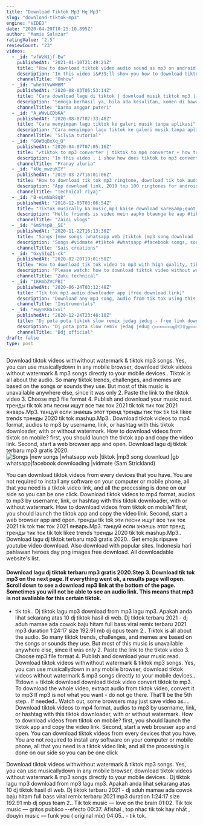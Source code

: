 ```yaml
---
title: "Download Tiktok Mp3 Hq Mp3"
slug: "download-tiktok-mp3"
engine: "VIDEO"
date: "2020-04-20T10:25:10.895Z"
author: "Mamie Salazar"
ratingValue: "2.5"
reviewCount: "23"
videos:
  - _id: "vfWzN1jf-Ew"
    publishedAt: "2021-01-10T21:49:21Z"
    title: "How to download tiktok video audio sound as mp3 on android &amp;amp; iphone"
    description: "In this video i&#39;ll show you how to download tiktok video audio sound as mp3 on android &amp; iphone, sometimes you come across videos on tiktok with some"
    channelTitle: "Onhow"
  - _id: "whe9TVwWWBM"
    publishedAt: "2020-08-03T05:53:14Z"
    title: "Cara download lagu di tiktok | download musik tiktok mp3 | cara terbaru!"
    description: "Semoga berhasil ya, bila ada kesulitan, komen di bawah yaa teman-teman :) terima kasih sudah mampir di channel ini, subscribe sebagai bentuk dukungan"
    channelTitle: "Darma anggar puteri"
  - _id: "A_WWvLCDbKA"
    publishedAt: "2020-08-07T07:33:48Z"
    title: "Cara menyimpan lagu tiktok ke galeri musik tanpa aplikasi"
    description: "Cara menyimpan lagu tiktok ke galeri musik tanpa aplikasi - untuk kamu yang ingin menyimpan mendownload lagu dari aplikasi tiktok kamu bisa"
    channelTitle: "Silvia tutorial"
  - _id: "G0W3qBxXq_Q"
    publishedAt: "2020-04-07T07:05:16Z"
    title: "✔️tiktok to mp3 converter | tiktok to mp4 converter + how to download tiktok video without watermark"
    description: "In this video , i show how does tiktok to mp3 converter works. It is same process for tiktok to mp4 converter as well. Additionally , i also show how to download"
    channelTitle: "Pranay aluria"
  - _id: "kUe_mwzuKIY"
    publishedAt: "2019-03-27T16:01:06Z"
    title: "How to download tik tok mp3 ringtone, download tik tok audio,"
    description: "App download link, 2019 top 100 ringtones for android phone free"
    channelTitle: "Technical riyaj"
  - _id: "B-eLmNaR8q8"
    publishedAt: "2018-12-05T03:06:54Z"
    title: "Tiktok musically ka music,mp3 kaise download kare&amp;quot;aur ringrone banaye hindiby technical zaidi"
    description: "Hello friends is video mein aapko btaunga ke aap #tiktok ka music mp3 kaise download kare ummid hai aapko video pasand aayegi.. [ 1 ]how to"
    channelTitle: "Zaidi vlogs"
  - _id: "6mSMspB__5E"
    publishedAt: "2020-11-22T16:13:38Z"
    title: "Songs |new songs |whatsapp web |tiktok |mp3 song download |gb whatsapp|facebook downloading |vidmate"
    description: "Songs #vidmate #tiktok #whatsapp #facebook songs, songs 2020, songs 2019, songs indian, songs new, songs punjabi, songs sad, songs 2018, songs with"
    channelTitle: "Sais creations"
  - _id: "GxySIqZ1-ck"
    publishedAt: "2020-02-20T19:01:50Z"
    title: "How to download tik tok video to mp3 with high quality, tiktok video ko mp3 main kaise download kare"
    description: "Please watch: how to download tiktok video without watermark, save tiktok video without watermark"
    channelTitle: "Zuku technical"
  - _id: "IKHmbZVCPBI"
    publishedAt: "2020-06-24T03:12:48Z"
    title: "Tik tok mp3 audio downloader app [free download link]"
    description: "Download any mp3 song, audio from tik tok using this app. Playstore link: ."
    channelTitle: "Instrumentals"
  - _id: "ewynKBa1xvI"
    publishedAt: "2020-12-24T23:46:10Z"
    title: "Dj pota pota tiktok slow remix jedag jedug - free link download mp3"
    description: "Dj pota pota slow remix jedag jedug ○▭▭▭▭▭▭ஜ۩۞۩ஜ▭▭▭▭▭▭▭○ bantu » subscribe • like • share"
    channelTitle: "Bdj official"
draft: false
type: post
---
```


Download tiktok videos withwithout watermark &amp; tiktok mp3 songs. Yes, you can use musicallydown in any mobile browser, download tiktok videos without watermark &amp; mp3 songs directly to your mobile devices.. Tiktok is all about the audio. So many tiktok trends, challenges, and memes are based on the songs or sounds they use. But most of this music is unavailable anywhere else, since it was only 2. Paste the link to the tiktok video 3. Choose mp3 file format 4. Publish and download your music read. тренды tik tok эти песни ищут все тик ток 2021 tik tok тик ток 2021 январь.Mp3. танцуй если знаешь этот тренд тренды тик ток tik tok likee trends тренды 2020 tik tok mashup.Mp3.. Download tiktok videos to mp4 format, audios to mp3 by username, link, or hashtag with this tiktok downloader, with or without watermark. How to download videos from tiktok on mobile? first, you should launch the tiktok app and copy the video link. Second, start a web browser app and open. Download lagu dj tiktok terbaru mp3 gratis 2020.
![Songs |new songs |whatsapp web |tiktok |mp3 song download |gb whatsapp|facebook downloading |vidmate (Sam Strickland)](https://i.ytimg.com/vi/6mSMspB__5E/hqdefault.jpg "Songs |new songs |whatsapp web |tiktok |mp3 song download |gb whatsapp|facebook downloading |vidmate (Herman Steele)")

You can download tiktok videos from every devices that you have. You are not required to install any software on your computer or mobile phone, all that you need is a tiktok video link, and all the processing is done on our side so you can be one click. Download tiktok videos to mp4 format, audios to mp3 by username, link, or hashtag with this tiktok downloader, with or without watermark. How to download videos from tiktok on mobile? first, you should launch the tiktok app and copy the video link. Second, start a web browser app and open. тренды tik tok эти песни ищут все тик ток 2021 tik tok тик ток 2021 январь.Mp3. танцуй если знаешь этот тренд тренды тик ток tik tok likee trends тренды 2020 tik tok mashup.Mp3.. Download lagu dj tiktok terbaru mp3 gratis 2020.. Get emojis ripsave youtube video download. Also download with popular sites. Indonesia hari pahlawan heroes day png images free download. All downloadable website&#39;s list.
<!--inArticleAds-->

<!--galleryOne-->

#### Download lagu dj tiktok terbaru mp3 gratis 2020.Step 3. Download tik tok mp3 on the next page. If everything went ok, a results page will open. Scroll down to see a download mp3 link at the bottom of the page. Sometimes you will not be able to see an audio link. This means that mp3 is not avaliable for this certain tiktok.
<!--inArticleAds-->

<!--galleryTwo-->

- tik tok.. Dj tiktok lagu mp3 download from mp3 lagu mp3. Apakah anda lihat sekarang atas 10 dj tiktok hasil di web. Dj tiktok terbaru 2021 - dj aduh mamae ada cowok baju hitam full bass viral remix terbaru 2021 mp3 duration 1:24:17 size 192.91 mb  dj opus team 2.. Tiktok is all about the audio. So many tiktok trends, challenges, and memes are based on the songs or sounds they use. But most of this music is unavailable anywhere else, since it was only 2. Paste the link to the tiktok video 3. Choose mp3 file format 4. Publish and download your music read. Download tiktok videos withwithout watermark &amp; tiktok mp3 songs. Yes, you can use musicallydown in any mobile browser, download tiktok videos without watermark &amp; mp3 songs directly to your mobile devices.. Ttdown = tiktok download download tiktok video convert tiktok to mp3. To download the whole video, extract audio from tiktok video, convert it to mp3 If mp3 is not what you want - do not go there. That&#39;ll be the 5th step.. If needed.. Watch out, some browsers may just save video as.... Download tiktok videos to mp4 format, audios to mp3 by username, link, or hashtag with this tiktok downloader, with or without watermark. How to download videos from tiktok on mobile? first, you should launch the tiktok app and copy the video link. Second, start a web browser app and open. You can download tiktok videos from every devices that you have. You are not required to install any software on your computer or mobile phone, all that you need is a tiktok video link, and all the processing is done on our side so you can be one click
<!--galleryThree-->

Download tiktok videos withwithout watermark &amp; tiktok mp3 songs. Yes, you can use musicallydown in any mobile browser, download tiktok videos without watermark &amp; mp3 songs directly to your mobile devices.. Dj tiktok lagu mp3 download from mp3 lagu mp3. Apakah anda lihat sekarang atas 10 dj tiktok hasil di web. Dj tiktok terbaru 2021 - dj aduh mamae ada cowok baju hitam full bass viral remix terbaru 2021 mp3 duration 1:24:17 size 192.91 mb  dj opus team 2.. Tik tok music — love on the brain 01:02. Tik tok music — gritos publico --efecto 00:37. Afishal , top nhạc tik tok hay nhất , douyin music — funk you ( original mix) 04:05.. - tik tok.